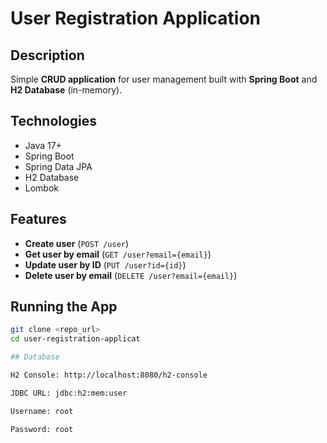 # User Registration Application

## Description
Simple **CRUD application** for user management built with **Spring Boot** and **H2 Database** (in-memory).

## Technologies
- Java 17+
- Spring Boot
- Spring Data JPA
- H2 Database
- Lombok

## Features
- **Create user** (`POST /user`)
- **Get user by email** (`GET /user?email={email}`)
- **Update user by ID** (`PUT /user?id={id}`)
- **Delete user by email** (`DELETE /user?email={email}`)

## Running the App
```bash
git clone <repo_url>
cd user-registration-applicat

## Database

H2 Console: http://localhost:8080/h2-console

JDBC URL: jdbc:h2:mem:user

Username: root

Password: root
